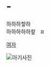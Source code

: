 # -
   하하하핳하  
 하하하하하핲   ㅍ
 
 [여자](https://www.youtube.com/watch?v=8GNd4WghxyU)
 
 
 ![아기사진](https://cdn.pixabay.com/photo/2014/02/02/17/40/photo-256887_960_720.jpg)
